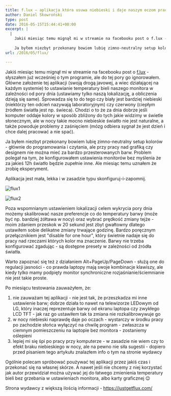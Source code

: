 ```yaml
---
title: f.lux – aplikacja która usuwa niebieski i daje naszym oczom pracować poprawnie, a nam – spać
author: Daniel Skowroński
type: post
date: 2016-05-15T15:44:41+00:00
excerpt: |
  |
    Jakiś miesiąc temu mignął mi w streamie na facebooku post o f.lux - słyszałem już wcześniej o tym programie, ale do tej pory go ignorowałem. Główne założenie tej aplikacji (swoją drogą javowej, a wiec działającej na każdym systemie) to ustawianie temperatury bieli  naszego monitora w zależności od pory dnia (ustawiamy tylko naszą lokalizację, a obliczenia dzieją się same). <br />
    
    Ja byłem niezbyt przekonany bowiem lubię zimno-neutralny setup kolorów - głównie do programowania i czytania, ale przy pracy nad grafiką czy designem nie można mieć za bardzo przesterowanych barw. Problem polegał na tym, że konfigurowałem ustawienia monitorów bez myślenia że za jakieś 12h światło będzie zupełnie inne. Ale miesiąc temu uznałem że zrobię eksperyment.
url: /2016/05/flux/

---
```

Jakiś miesiąc temu mignął mi w streamie na facebooku post o [f.lux][1] - słyszałem już wcześniej o tym programie, ale do tej pory go ignorowałem. Główne założenie tej aplikacji (swoją drogą javowej, a wiec działającej na każdym systemie) to ustawianie temperatury bieli  naszego monitora w zależności od pory dnia (ustawiamy tylko naszą lokalizację, a obliczenia dzieją się same). Sprowadza się to do tego czy biały jest bardziej niebieski (niektórzy ten odcień nazywają laboratoryjnym) czy czerwony (ciepłym źródłem światła jest np. świeca). Chodzi o to że za dnia dobrze jeśli komputer oddaje kolory w sposób zbliżony do tych jakie widzimy w świetle słonecznym, ale w nocy takie mocno niebieskie światło nie jest naturalne, a także powoduje problemy z zaśnięciem (mózg odbiera sygnał że jest dzień i chce dalej pracować a nie spać).

Ja byłem niezbyt przekonany bowiem lubię zimno-neutralny setup kolorów - głównie do programowania i czytania, ale przy pracy nad grafiką czy designem nie można mieć za bardzo przesterowanych barw. Problem polegał na tym, że konfigurowałem ustawienia monitorów bez myślenia że za jakieś 12h światło będzie zupełnie inne. Ale miesiąc temu uznałem że zrobię eksperyment.

Aplikacja jest mała, lekka i w zasadzie typu skonfiguruj-i-zapomnij.

![flux1](/wp-content/uploads/2016/05/flux1.png) 

![flux2](/wp-content/uploads/2016/05/flux2.png) 

Poza wspomnianym ustawieniem lokalizacji celem wykrycia pory dnia możemy skalibrować nasze preferencje co do temperatury barwy (może być np. bardziej żółtawa w nocy) oraz wybrać prędkość zmiany tejże - moim zdaniem przeskok w 20 sekund jest zbyt gwałtowny dlatego ustawiłem sobie delikatne zmiany trwające godzinę. Bardzo poręcznym przełącznikiem jest "disable for one hour", który świetnie nadaje się do pracy nad rzeczami których kolor ma znaczenie. Barwy nie trzeba konfigurować zgadując - są dostępne presety w zależności od źródła światła.

Warto zapoznać się też z działaniem Alt+PageUp/PageDown - służą one do regulacji jasności - co prawda laptopy mają swoje kombinacje klawiszy, ale kiedy tylko mamy podpięty monitor synchroniczne rozjaśnianie/ściemnianie nie jest takie proste.

Po miesiącu testowania zauważyłem, że:

  1. nie zauważam tej aplikacji - nie jest tak, że przeszkadza mi inne ustawienie barw; dobrze działa to nawet na telewizorze LEDowym od LG, który inaczej reprezentuje barwy od ekranu laptopa czy zwykłego LCD TFT - jak raz go ustawiłem tak ta zmiana nie rozkalibrowywuje go
  2. w nocy niebieski naprawdę daje po oczach - wystarczy w środku pracy po zachodzie słońca wyłączyć na chwilę program - zwłaszcza w ciemnym pomieszczeniu na laptopie bez monitora - zostaniemy oślepieni
  3. lepiej mi się śpi po pracy przy komputerze - w zasadzie nie wiem czy to efekt braku niebieskiego w nocy, ale na pewno nie siła sugestii - dopiero przed pisaniem tego artykułu znalazłem info o tym na stronie wydawcy

Ogólnie polecam spróbować poużywać tej aplikacji przez jakiś czas i przekonać się na własnej skórze. A nawet jeśli nie chcemy z niej korzystać jak autor przewidział można używać jej do łatwego zmienienia temperatury bieli bez grzebania w ustawieniach monitora, albo karty graficznej 😉

Strona wydawcy z większą ilością informacji - <https://justgetflux.com/>

 [1]: https://justgetflux.com/